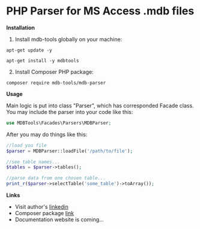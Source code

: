 # PHP Parser for MS Access .mdb files

**Installation**

1) Install mdb-tools globally on your machine:
```
apt-get update -y
```
```
apt-get install -y mdbtools
```

2) Install Composer PHP package:
```
composer require mdb-tools/mdb-parser
```

**Usage**

Main logic is put into class "Parser", which has corresponded Facade class.
You may include the parser into your code like this:
```PHP
use MDBTools\Facades\Parsers\MDBParser;
```

After you may do things like this:
```PHP
//load you file
$parser = MDBParser::loadFile('/path/to/file');

//see table names...
$tables = $parser->tables();

//parse data from one chosen table...
print_r($parser->selectTable('some_table')->toArray());
```
**Links**

 - Visit author's [linkedin](https://www.linkedin.com/in/oleksii-fedorchak-web-developer/)
 - Composer package [link](https://packagist.org/packages/mdb-tools/mdb-parser)
 - Documentation website is coming...